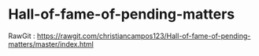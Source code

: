 # Hall-of-fame-of-pending-matters

RawGit : https://rawgit.com/christiancampos123/Hall-of-fame-of-pending-matters/master/index.html
